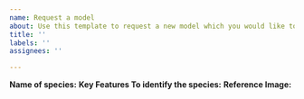 ```yaml
---
name: Request a model
about: Use this template to request a new model which you would like to see in LimKnow
title: ''
labels: ''
assignees: ''

---
```


**Name of species:**
**Key Features To identify the species:**
**Reference Image:**
